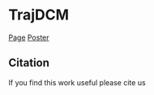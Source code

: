 # TrajDCM

[Page](https://github.com/aminaghoul/TrajDCM) [Poster](docs/poster_IV.pdf)

## Citation

If you find this work useful please cite us


